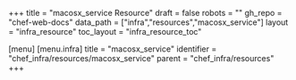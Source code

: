 +++
title = "macosx_service Resource"
draft = false
robots = ""
gh_repo = "chef-web-docs"
data_path = ["infra","resources","macosx_service"]
layout = "infra_resource"
toc_layout = "infra_resource_toc"

[menu]
  [menu.infra]
    title = "macosx_service"
    identifier = "chef_infra/resources/macosx_service"
    parent = "chef_infra/resources"
+++

<!-- The contents of this page are automatically generated from the macosx_service.yaml file in the data/infra/resources directory. -->
<!-- To suggest a change, edit the https://github.com/chef/chef/blob/main/lib/chef/resource/macosx_service.rb file and submit a pull request to the https://github.com/chef/chef repository. -->
<!-- markdownlint-disable-file -->
